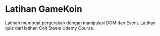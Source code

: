 # Latihan GameKoin

Latihan membuat pergerakan dengan manipulasi DOM dan Event. Latihan quiz dari latihan Colt Steele Udemy Course.
